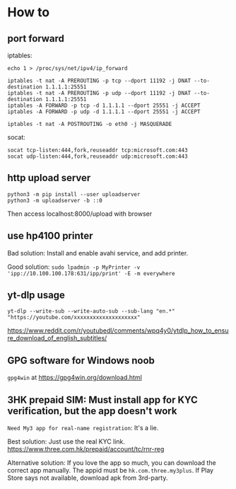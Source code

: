 # How to

## port forward

iptables:

```
echo 1 > /proc/sys/net/ipv4/ip_forward

iptables -t nat -A PREROUTING -p tcp --dport 11192 -j DNAT --to-destination 1.1.1.1:25551
iptables -t nat -A PREROUTING -p udp --dport 11192 -j DNAT --to-destination 1.1.1.1:25551
iptables -A FORWARD -p tcp -d 1.1.1.1 --dport 25551 -j ACCEPT
iptables -A FORWARD -p udp -d 1.1.1.1 --dport 25551 -j ACCEPT

iptables -t nat -A POSTROUTING -o eth0 -j MASQUERADE
```

socat:

```
socat tcp-listen:444,fork,reuseaddr tcp:microsoft.com:443
socat udp-listen:444,fork,reuseaddr udp:microsoft.com:443
```

## http upload server

```
python3 -m pip install --user uploadserver
python3 -m uploadserver -b ::0
```
Then access localhost:8000/upload with browser

## use hp4100 printer

Bad solution: Install and enable avahi service, and add printer.

Good solution: `sudo lpadmin -p MyPrinter -v 'ipp://10.100.100.178:631/ipp/print' -E -m everywhere`

## yt-dlp usage

```
yt-dlp --write-sub --write-auto-sub --sub-lang "en.*" "https://youtube.com/xxxxxxxxxxxxxxxxxxxx"
```

https://www.reddit.com/r/youtubedl/comments/wpq4y0/ytdlp_how_to_ensure_download_of_english_subtitles/

## GPG software for Windows noob

`gpg4win` at <https://gpg4win.org/download.html>

## 3HK prepaid SIM: Must install app for KYC verification, but the app doesn't work

`Need My3 app for real-name registration`: It's a lie.

Best solution: Just use the real KYC link. <https://www.three.com.hk/prepaid/account/tc/rnr-reg>

Alternative solution: If you love the app so much, you can download the correct app manually. The appid must be `hk.com.three.my3plus`. If Play Store says not available, download apk from 3rd-party.

